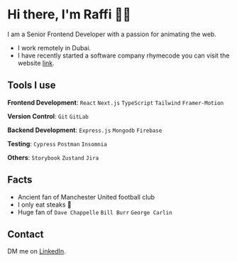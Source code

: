 [here]: https://rhymecode.net
[LinkedIn]: https://www.linkedin.com/in/raffi-chamakian

# Hi there, I'm Raffi 🤝🏻

I am a Senior Frontend Developer with a passion for animating the web.

- I work remotely in Dubai.
- I have recently started a software company rhymecode you can visit the website [link][here].

## Tools I use

**Frontend Development**: `React` `Next.js` `TypeScript` `Tailwind` `Framer-Motion`

**Version Control**: `Git` `GitLab`

**Backend Development**: `Express.js` `Mongodb` `Firebase`

**Testing**: `Cypress` `Postman` `Insomnia`

**Others**: `Storybook` `Zustand` `Jira`

## Facts

- Ancient fan of Manchester United football club
- I only eat steaks 🥩
- Huge fan of `Dave Chappelle` `Bill Burr` `George Carlin`

## Contact

DM me on [LinkedIn].
